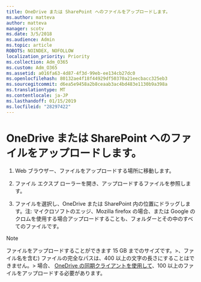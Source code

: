 ```yaml
---
title: OneDrive または SharePoint へのファイルをアップロードします。
ms.author: matteva
author: matteva
manager: scotv
ms.date: 3/5/2018
ms.audience: Admin
ms.topic: article
ROBOTS: NOINDEX, NOFOLLOW
localization_priority: Priority
ms.collection: Adm_O365
ms.custom: Adm_O365
ms.assetid: a016fa63-4d87-4f3d-99eb-ee134cb27dc0
ms.openlocfilehash: 80132ae4f18f44929df50370a21eecbacc325eb3
ms.sourcegitcommit: d6ea5e9458a2b8ceaab3ac4bd483e1130b9a398a
ms.translationtype: MT
ms.contentlocale: ja-JP
ms.lasthandoff: 01/15/2019
ms.locfileid: "28297422"
---
```

# <a name="upload-files-to-onedrive-or-sharepoint"></a>OneDrive または SharePoint へのファイルをアップロードします。

1. Web ブラウザー、ファイルをアップロードする場所に移動します。
    
2. ファイル エクスプ ローラーを開き、アップロードするファイルを参照します。
    
3. ファイルを選択し、OneDrive または SharePoint 内の位置にドラッグします。注: マイクロソフトのエッジ、Mozilla firefox の場合、または Google のクロムを使用する場合アップロードすることも、フォルダーとその中のすべてのファイルです。
    
> [!NOTE]
>  ファイルをアップロードすることができます 15 GB までのサイズです。>、ファイル名を含む) ファイルの完全なパスは、400 以上の文字の長さにすることはできません。> 場合、 [OneDrive の同期クライアントを使用して](https://go.microsoft.com/fwlink/?linkid=866427)、100 以上のファイルをアップロードする必要があります。 
  

